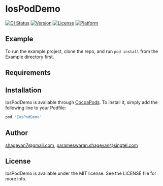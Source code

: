 # IosPodDemo

[![CI Status](https://img.shields.io/travis/shagevan7@gmail.com/IosPodDemo.svg?style=flat)](https://travis-ci.org/shagevan7@gmail.com/IosPodDemo)
[![Version](https://img.shields.io/cocoapods/v/IosPodDemo.svg?style=flat)](https://cocoapods.org/pods/IosPodDemo)
[![License](https://img.shields.io/cocoapods/l/IosPodDemo.svg?style=flat)](https://cocoapods.org/pods/IosPodDemo)
[![Platform](https://img.shields.io/cocoapods/p/IosPodDemo.svg?style=flat)](https://cocoapods.org/pods/IosPodDemo)

## Example

To run the example project, clone the repo, and run `pod install` from the Example directory first.

## Requirements

## Installation

IosPodDemo is available through [CocoaPods](https://cocoapods.org). To install
it, simply add the following line to your Podfile:

```ruby
pod 'IosPodDemo'
```

## Author

shagevan7@gmail.com, parameswaran.shagevan@singtel.com

## License

IosPodDemo is available under the MIT license. See the LICENSE file for more info.
